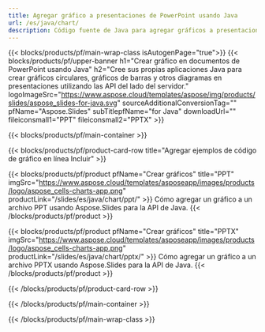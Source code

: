 ```yaml
---
title: Agregar gráfico a presentaciones de PowerPoint usando Java
url: /es/java/chart/
description: Código fuente de Java para agregar gráficos a presentaciones de PowerPoint
---
```


{{< blocks/products/pf/main-wrap-class isAutogenPage="true">}}
{{< blocks/products/pf/upper-banner h1="Crear gráfico en documentos de PowerPoint usando Java" h2="Cree sus propias aplicaciones Java para crear gráficos circulares, gráficos de barras y otros diagramas en presentaciones utilizando las API del lado del servidor." logoImageSrc="https://www.aspose.cloud/templates/aspose/img/products/slides/aspose_slides-for-java.svg" sourceAdditionalConversionTag="" pfName="Aspose.Slides" subTitlepfName="for Java" downloadUrl="" fileiconsmall1="PPT" fileiconsmall2="PPTX" >}}

{{< blocks/products/pf/main-container >}}

{{< blocks/products/pf/product-card-row title="Agregar ejemplos de código de gráfico en línea Incluir" >}}

{{< blocks/products/pf/product pfName="Crear gráficos" title="PPT" imgSrc="https://www.aspose.cloud/templates/asposeapp/images/products/logo/aspose_cells-charts-app.png" productLink="/slides/es/java/chart/ppt/" >}}
Cómo agregar un gráfico a un archivo PPT usando Aspose.Slides para la API de Java.
{{< /blocks/products/pf/product >}}

{{< blocks/products/pf/product pfName="Crear gráficos" title="PPTX" imgSrc="https://www.aspose.cloud/templates/asposeapp/images/products/logo/aspose_cells-charts-app.png" productLink="/slides/es/java/chart/pptx/" >}}
Cómo agregar un gráfico a un archivo PPTX usando Aspose.Slides para la API de Java.
{{< /blocks/products/pf/product >}}



{{< /blocks/products/pf/product-card-row >}}

{{< /blocks/products/pf/main-container >}}
    
{{< /blocks/products/pf/main-wrap-class >}}